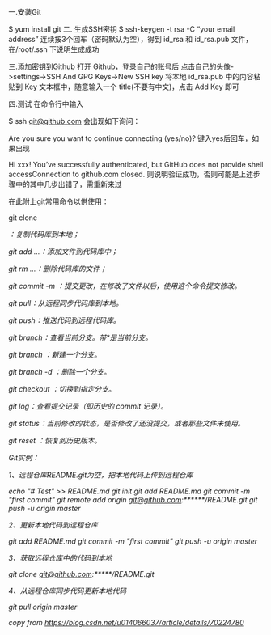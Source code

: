 一.安装Git

$ yum install git
二. 生成SSH密钥
 $ ssh-keygen -t rsa -C “your email address”
连续按3个回车（密码默认为空），得到 id_rsa 和 id_rsa.pub 文件，在/root/.ssh 下说明生成成功

三.添加密钥到Github
打开 Github，登录自己的账号后
点击自己的头像->settings->SSH And GPG Keys->New SSH key
将本地 id_rsa.pub 中的内容粘贴到 Key 文本框中，随意输入一个 title(不要有中文)，点击 Add Key 即可

四.测试
在命令行中输入

$ ssh git@github.com
会出现如下询问：

Are you sure you want to continue connecting (yes/no)?
键入yes后回车，如果出现

Hi xxx! You’ve successfully authenticated, but GitHub does not provide shell accessConnection to github.com closed.
则说明验证成功，否则可能是上述步骤中的其中几步出错了，需重新来过

在此附上git常用命令以供使用：

git clone <address>：复制代码库到本地；

git add <file> ...：添加文件到代码库中；

git rm <file> ...：删除代码库的文件；

git commit -m <message>：提交更改，在修改了文件以后，使用这个命令提交修改。

git pull：从远程同步代码库到本地。

git push：推送代码到远程代码库。

git branch：查看当前分支。带*是当前分支。

git branch <branch-name>：新建一个分支。

git branch -d <branch-name>：删除一个分支。

git checkout <branch-name>：切换到指定分支。

git log：查看提交记录（即历史的 commit 记录）。

git status：当前修改的状态，是否修改了还没提交，或者那些文件未使用。

git reset <log>：恢复到历史版本。



Git实例：

1、远程仓库README.git为空，把本地代码上传到远程仓库

echo "# Test" >> README.md
git init
git add README.md
git commit -m "first commit"
git remote add origin git@github.com:******/README.git
git push -u origin master


2、更新本地代码到远程仓库

git add README.md
git commit -m "first commit"
git push -u origin master


3、获取远程仓库中的代码到本地

git clone git@github.com:*****/README.git



4、从远程仓库同步代码更新本地代码

git pull origin master



copy from https://blog.csdn.net/u014066037/article/details/70224780
